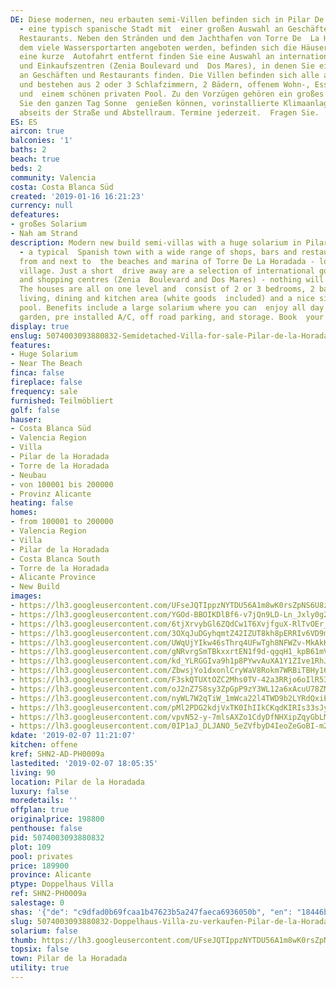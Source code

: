 ```yaml
---
DE: Diese modernen, neu erbauten semi-Villen befinden sich in Pilar De La Horadada
  - eine typisch spanische Stadt mit  einer großen Auswahl an Geschäften, Bars und
  Restaurants. Neben den Stränden und dem Jachthafen von Torre De  La Horadada, in
  dem viele Wassersportarten angeboten werden, befinden sich die Häuser Angebot. Nur
  eine kurze  Autofahrt entfernt finden Sie eine Auswahl an internationalen Golfplätzen
  und Einkaufszentren (Zenia Boulevard und  Dos Mares), in denen Sie eine große Auswahl
  an Geschäften und Restaurants finden. Die Villen befinden sich alle auf  einer Ebene
  und bestehen aus 2 oder 3 Schlafzimmern, 2 Bädern, offenem Wohn-, Ess- und Küchenbereich
  und  einem schönen privaten Pool. Zu den Vorzügen gehören ein großes Solarium, wo
  Sie den ganzen Tag Sonne  genießen können, vorinstallierte Klimaanlagen, Parkplätze
  abseits der Straße und Abstellraum. Termine jederzeit.  Fragen Sie.
ES: ES
aircon: true
balconies: '1'
baths: 2
beach: true
beds: 2
community: Valencia
costa: Costa Blanca Süd
created: '2019-01-16 16:21:23'
currency: null
defeatures:
- großes Solarium
- Nah am Strand
description: Modern new build semi-villas with a huge solarium in Pilar De La Horadada
  - a typical  Spanish town with a wide range of shops, bars and restaurants to choose
  from and next to  the beaches and marina of Torre De La Horadada - lovely seafront
  village. Just a short  drive away are a selection of international golf courses
  and shopping centres (Zenia  Boulevard and Dos Mares) - nothing will be missed.
  The houses are all on one level and  consist of 2 or 3 bedrooms, 2 bathrooms, open
  living, dining and kitchen area (white goods  included) and a nice sized private
  pool. Benefits include a large solarium where you can  enjoy all day sun, terrace,
  garden, pre installed A/C, off road parking, and storage. Book  your personal viewing.
display: true
enslug: 5074003093880832-Semidetached-Villa-for-sale-Pilar-de-la-Horadada/
features:
- Huge Solarium
- Near The Beach
finca: false
fireplace: false
frequency: sale
furnished: Teilmöbliert
golf: false
hauser:
- Costa Blanca Süd
- Valencia Region
- Villa
- Pilar de la Horadada
- Torre de la Horadada
- Neubau
- von 100001 bis 200000
- Provinz Alicante
heating: false
homes:
- from 100001 to 200000
- Valencia Region
- Villa
- Pilar de la Horadada
- Costa Blanca South
- Torre de la Horadada
- Alicante Province
- New Build
images:
- https://lh3.googleusercontent.com/UFseJQTIppzNYTDU56A1m8wK0rsZpNS6U8zQ48kp9JMd2IFypzb4oDOhQ3wi0cUwZH_srwXhQgpqZnA1p6A=w640-rj-e30-l100
- https://lh3.googleusercontent.com/YGOd-BBOIKDlBf6-v7jQn9LD-Ln_Jxly0g26x9cRRmL0JoEtfQFD8VJLIxttwj0Zw6jlzV37ZxrWpq8fIKk=w640-rj-e30-l100
- https://lh3.googleusercontent.com/6tjXrvybGl6ZQdCw1T6XvjfguX-RlTvOEr_pNjVIxNWVmRH8U34NH9EU3sj_itrbJy37QP0svAHlWvPIhqU=w640-rj-e30-l100
- https://lh3.googleusercontent.com/3OXqJuDGyhqmtZ42IZUT8kh8pERRIv6VD9mIS12Q50YF7bcaVZ4WQYJjuYuukQRjbNksaPYn2sH0jDqxeTo=w640-rj-e30-l100
- https://lh3.googleusercontent.com/UWqUjYIkw46sThrq4UFwTgh8NFWZv-MkAkKZGhoI0CTF9RCUJsgBASsffreOUfj-rb28WQrOwt2y6rwztrXb_Q=w640-rj-e30-l100
- https://lh3.googleusercontent.com/gNRvrgSmTBkxxrtEN1f9d-qgqH1_kpB61mVXZYS4pZixYcfDP8P6yxTuosvItfSYT1ksKJHqKETZbLYZXxs=w640-rj-e30-l100
- https://lh3.googleusercontent.com/kd_YLRGGIva9h1p8PYwvAuXA1Y1ZIve1RhJClo-rQrtTOWHUYlYV8rSSefng9zk0nfmTx5-eE88mhHxpXyM=w640-rj-e30-l100
- https://lh3.googleusercontent.com/ZbwsjYo1dxonlCryWaV8Rokm7WRBiTBHy1637SO0euihGGVt84g6C9gB6M5oiL2OLaKcq1TQEg8LufQuEUBc=w640-rj-e30-l100
- https://lh3.googleusercontent.com/F3skQTUXtOZC2Mhs0TV-42a3RRjo6oIlR53Ja7tGeSrZEMOj_iTcp9o5dY0y41PpBlBL7TNbzf5XKe9WkqZ0=w640-rj-e30-l100
- https://lh3.googleusercontent.com/oJ2nZ7S8sy3ZpGpP9zY3WL12a6xAcuU78ZMgb4sxIQACrwbij6pZ_-3zw3lfCS_9EWEzrMYCXuP_95ndVv0lxA=w640-rj-e30-l100
- https://lh3.googleusercontent.com/nyWL7W2qTiW_1mWca22l4TWD9b2LYRdQxiEIHK8Um-jvNF0R1keuwjXNHFEilhqCnbDvY7-Okk-zV-cedQ0I=w640-rj-e30-l100
- https://lh3.googleusercontent.com/pMl2PDG2kdjVxTK0IhIIkCKqdKIRIs33sJyx7uvpwb-PZQksXz8KiRRHzZxMlQEkYlgsN_D6MU62bf8KuOnV=w640-rj-e30-l100
- https://lh3.googleusercontent.com/vpvN52-y-7mlsAXZo1CdyDfNHXipZqyGbLMdfv4VIeG9EZGI7653THiHdMbjoSTIZ1iXqTtbhbAYxoQgAZTSkw=w640-rj-e30-l100
- https://lh3.googleusercontent.com/0IP1aJ_DLJANO_5eZVfbyD4IeoZeGoBI-m2yvAoYA8xk9_VTGtTohD1bbnqJGbRtKU6TPnDm-S_wyPCGEJk_=w640-rj-e30-l100
kdate: '2019-02-07 11:21:07'
kitchen: offene
kref: SHN2-AD-PH0009a
lastedited: '2019-02-07 18:05:35'
living: 90
location: Pilar de la Horadada
luxury: false
moredetails: ''
offplan: true
originalprice: 198800
penthouse: false
pid: 5074003093880832
plot: 109
pool: privates
price: 189900
province: Alicante
ptype: Doppelhaus Villa
ref: SHN2-PH0009a
salestage: 0
shas: '{"de": "c9dfad0b69fcaa1b47623b5a247faeca6936050b", "en": "18446bcfe2bd27b2b85c822d8056e3624d851195"}'
slug: 5074003093880832-Doppelhaus-Villa-zu-verkaufen-Pilar-de-la-Horadada/
solarium: false
thumb: https://lh3.googleusercontent.com/UFseJQTIppzNYTDU56A1m8wK0rsZpNS6U8zQ48kp9JMd2IFypzb4oDOhQ3wi0cUwZH_srwXhQgpqZnA1p6A=w400-h240-n-rj-e30-l100
topsix: false
town: Pilar de la Horadada
utility: true
---
```

